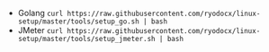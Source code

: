 * Golang `curl https://raw.githubusercontent.com/ryodocx/linux-setup/master/tools/setup_go.sh | bash`
* JMeter `curl https://raw.githubusercontent.com/ryodocx/linux-setup/master/tools/setup_jmeter.sh | bash`
